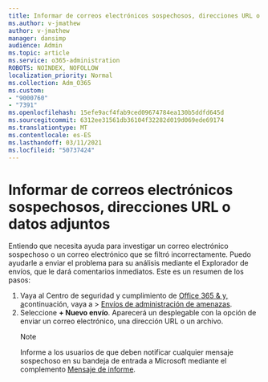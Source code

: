 ```yaml
---
title: Informar de correos electrónicos sospechosos, direcciones URL o datos adjuntos
ms.author: v-jmathew
author: v-jmathew
manager: dansimp
audience: Admin
ms.topic: article
ms.service: o365-administration
ROBOTS: NOINDEX, NOFOLLOW
localization_priority: Normal
ms.collection: Adm_O365
ms.custom:
- "9000760"
- "7391"
ms.openlocfilehash: 15efe9acf4fab9ced09674784ea130b5ddfd645d
ms.sourcegitcommit: 6312ee31561db36104f32282d019d069ede69174
ms.translationtype: MT
ms.contentlocale: es-ES
ms.lasthandoff: 03/11/2021
ms.locfileid: "50737424"
---
```

# <a name="report-suspicious-emails-urls-or-attachments"></a>Informar de correos electrónicos sospechosos, direcciones URL o datos adjuntos

Entiendo que necesita ayuda para investigar un correo electrónico sospechoso o un correo electrónico que se filtró incorrectamente. Puedo ayudarle a enviar el problema para su análisis mediante el Explorador de envíos, que le dará comentarios inmediatos. Este es un resumen de los pasos:

1. Vaya al Centro de seguridad y cumplimiento de [Office 365 & y, a](https://go.microsoft.com/fwlink/p/?linkid=2077143)continuación, vaya a   >  [Envíos de administración de amenazas](https://go.microsoft.com/fwlink/?linkid=2101521).
2. Seleccione **+ Nuevo envío**. Aparecerá un desplegable con la opción de enviar un correo electrónico, una dirección URL o un archivo.
    > [!NOTE]
    > Informe a los usuarios de que deben notificar cualquier mensaje sospechoso en su bandeja de entrada a Microsoft mediante el complemento [Mensaje de informe](https://go.microsoft.com/fwlink/?linkid=2092385).
